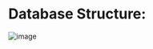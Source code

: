 # Database Structure:
![image](https://user-images.githubusercontent.com/91342410/159170260-b5618bb2-5045-4ed5-a78f-4d722e0d151b.png)
